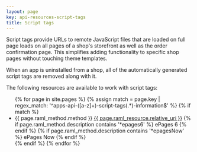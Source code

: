 ```yaml
---
layout: page
key: api-resources-script-tags
title: Script tags
---
```


Script tags provide URLs to remote JavaScript files that are loaded on full page loads on all pages of a shop's storefront as well as the order confirmation page.
This simplifies adding functionality to specific shop pages without touching theme templates.

When an app is uninstalled from a shop, all of the automatically generated script tags are removed along with it.

The following resources are available to work with script tags:

<ul id="resource-list">
  {% for page in site.pages %}
    {% assign match = page.key | regex_match: '^apps-api-([a-z]+)-script-tags(.*)-information$' %}
    {% if match %}
      <li class="resource-entry">
        <span class="http-method http-method-{{ page.raml_method.method | downcase }}">{{ page.raml_method.method }}</span>
        <a href="{{ page.url | prepend: site.baseurl }}">{{ page.raml_resource.relative_uri }}</a>
        {% if page.raml_method.description contains '*epages6' %}
          <span class='ep-label-6 ep-label'>ePages 6</span>
        {% endif %}
        {% if page.raml_method.description contains '*epagesNow' %}
          <span class='ep-label-now ep-label'>ePages Now</span>
        {% endif %}
      </li>
    {% endif %}
  {% endfor %}
</ul>

